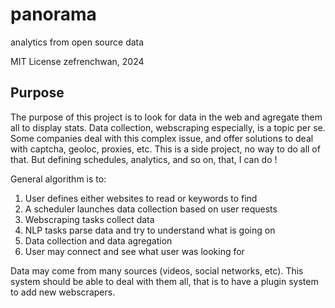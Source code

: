 # panorama
analytics from open source data

MIT License
zefrenchwan, 2024

## Purpose

The purpose of this project is to look for data in the web and agregate them all to display stats.
Data collection, webscraping especially, is a topic per se. 
Some companies deal with this complex issue, and offer solutions to deal with captcha, geoloc, proxies, etc. 
This is a side project, no way to do all of that. 
But defining schedules, analytics, and so on, that, I can do !


General algorithm is to:
1. User defines either websites to read or keywords to find 
2. A scheduler launches data collection based on user requests 
3. Webscraping tasks collect data
4. NLP tasks parse data and try to understand what is going on
5. Data collection and data agregation 
6. User may connect and see what user was looking for

Data may come from many sources (videos, social networks, etc). 
This system should be able to deal with them all, that is to have a plugin system to add new webscrapers. 

